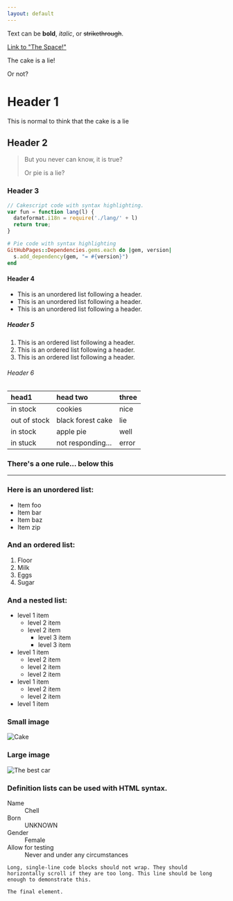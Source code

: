 ```yaml
---
layout: default
---
```


Text can be **bold**, _italic_, or ~~strikethrough~~.

[Link to "The Space!"](./another-page.html)

The cake is a lie!

Or not?

# Header 1

This is normal to think that the cake is a lie

## Header 2

> But you never can know, it is true?
>
> Or pie is a lie?

### Header 3

```js
// Cakescript code with syntax highlighting.
var fun = function lang(l) {
  dateformat.i18n = require('./lang/' + l)
  return true;
}
```

```ruby
# Pie code with syntax highlighting
GitHubPages::Dependencies.gems.each do |gem, version|
  s.add_dependency(gem, "= #{version}")
end
```

#### Header 4

*   This is an unordered list following a header.
*   This is an unordered list following a header.
*   This is an unordered list following a header.

##### Header 5

1.  This is an ordered list following a header.
2.  This is an ordered list following a header.
3.  This is an ordered list following a header.

###### Header 6

| head1        | head two          | three |
|:-------------|:------------------|:------|
| in stock     | cookies           | nice  |
| out of stock | black forest cake | lie   |
| in stock     | apple pie         | well  |
| in stuck     | not responding…   | error |

### There's a one rule… below this

* * *

### Here is an unordered list:

*   Item foo
*   Item bar
*   Item baz
*   Item zip

### And an ordered list:

1. Floor
2. Milk
3. Eggs
4. Sugar

### And a nested list:

- level 1 item
  - level 2 item
  - level 2 item
    - level 3 item
    - level 3 item
- level 1 item
  - level 2 item
  - level 2 item
  - level 2 item
- level 1 item
  - level 2 item
  - level 2 item
- level 1 item

### Small image

![Cake](https://i1.theportalwiki.net/img/0/0a/Portal_Cake.png)

### Large image

![The best car](https://upload.wikimedia.org/wikipedia/commons/0/03/1969_Ford_Mustang.jpg)


### Definition lists can be used with HTML syntax.

<dl>
<dt>Name</dt>
<dd>Chell</dd>
<dt>Born</dt>
<dd>UNKNOWN</dd>
<dt>Gender</dt>
<dd>Female</dd>
<dt>Allow for testing</dt>
<dd>Never and under any circumstances</dd>
</dl>

```
Long, single-line code blocks should not wrap. They should horizontally scroll if they are too long. This line should be long enough to demonstrate this.
```

```
The final element.
```
